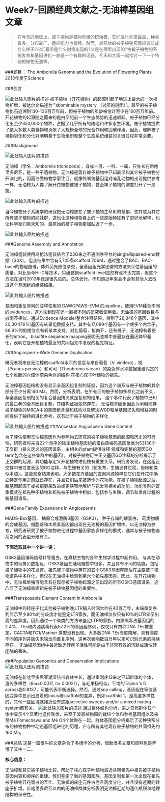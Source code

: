 # Week7-回顾经典文献之-无油樟基因组文章

> 在今天的地球上，被子植物是植物界里的统治者，它们进化程度最高，种类最多，分布最广，适应能力也最强，然而，最原始的被子植物究竟应该长成什么样子?它们最早是什么时候出现的?又是在哪里出现的?古被子植物的系统发育和基因进化一直是一个有趣的话题，今天和大家一起探讨一下一个特别的植物无油樟。

###题目：
The Amborella Genome and the Evolution of Flowering Plants 
2013年发于Science

###引言

![此处输入图片的描述][1]
被子植物（开花植物）的起源引起了地球上最大的一次植物扩增，被达尔文描述为‘"abominable mystery （讨厌的谜团）’。最早的被子植物化石追溯到130-136百万年前，但被子植物的年龄被估计至少在160百万年前。开花植物的起源随之而来的是白垩纪前一个生态优势的迅速崛起。被子植物已经分化出至少350,000个物种，占据了几乎所有的陆地和许多水生环境。被子植物提供了绝大多数人类食物和贡献了大规模全球的光合作用和固碳作用。因此，理解被子植物驯化和分化对阐明基于生物组织和整个生态系统组装的关键过程非常必要。


###Background

![此处输入图片的描述][2]

无油樟（学名：Amborella trichopoda），自成一目、一科、一属，只生长在新喀里多尼亚，是一种孑遗植物。无油樟是现存被子植物中已知最早和其它被子植物分开演化的，因而倍受植物学家注目。就像鸭嘴兽基因组对哺乳动物的出现提供参考一样，无油樟为人类了解开花植物或被子植物，甚至裸子植物的演变打开了一扇窗。

![此处输入图片的描述][3]

当今植物分子系统学的研究把无油樟放在了被子植物生命树的基部，使其成为其它所有被子植物的姊妹群，这也让这种植物身上的一些原始特征有了更好地解释，也让科学家们离未知的、最原始的被子植物更加贴近了一步。

![此处输入图片的描述][4]


###Genome Assembly and Annotation

无油樟组装使用鸟枪法组装结合了23G来之不通测序平台的single和paired-end数据（30X）。组装结果中含有5,745条scaffold 706M，通过整合了BAC、BAC-base的物理图谱，体外荧光原位杂交，全基因组光学图谱的方法来评估基因组的质量。对比当今Hi-C等技术，只组装到scaffold level显然有点不太完美，但这个方法在当时2012年还是很先进的。总体还行，不知道近年来会不会有其他人去改进这个基因组的组装结果。

![此处输入图片的描述][5]

基因和重复序列的注释使用的 DAWGPAWS-EVM 的pipeline，使用EVM糅合不同的evidences，这方法到现在还一直被不同的研究者使用着。无油樟的基因数目与拟南芥相似。通过Evidence Modeler整合注释结果，得到了26,846个基因，其中20,301(76%)基因有转录组数据支持。其中有17,089个基因有一个或多个内含子，86.9%的剪接位点有转录本支持。对比葡萄，拟南芥，还有桃子，无油樟有着更长的intron。 bisulfite sequence mapping表明无油樟中普遍存在基因体甲基化，表明它是开花植物最近的共同祖先中发现的祖先特征。

###Angiosperm-Wide Genome Duplication

研究者将来自无油樟的scaffold水平的信息与来自葡萄（V. vinifera），桃（Prunus persica）和可可（Theobroma cacao）的染色体水平数据重建假定的七个推断的六倍体前染色体的结构 在核心双子叶植物的祖先。

无油樟基因组结构没有显示全基因组复制的证据，因为这个谱系与被子植物的其余部分至少分离160 Ma。然而，分析表明，在所有活的被子植物多样化之前不久，与全基因复制相关的复合基因拷贝就是复制的结果。 这个事件代表了植物中已知的最古老的全基因组复制，其结构证据依然存在。 无油樟基因组因此为阐明现存被子植物的MRCA中的基因组含量和结构以及解决WGD和单基因损失和增益的时间提供了独特的进化参考，这有助于被子植物的多样化


![此处输入图片的描述][6]
###Ancestral Angiosperm Gene Content

为了评估使用无油樟基因作为参照物去研究的被子植物基因的起源和历史的可行性，研究者将来自22个测序的陆生植物基因组的蛋白质编码基因聚类为53136个正交群（狭义定义的基因谱系，由相关的pfam提供注释 领域和完整的基因GO term包含在这些集群中的基因）。对被子植物衍生正交基因GO注释的分析揭示了正交群的起源，其功能与定义开花植物进化枝有重要关系。研究者发现，在这组正交群中被过度表达的GO注释，与生殖有关的（花发育，生殖发育过程，授粉和类似术语）。这些观察结果表明，大多数花卉基因的直向同源物早在它们在开花中确立特定作用之前就已存在，并且它们后来被选作为花功能。在被子植物起源之后，新基因起源于或被招募来改进或更狭窄地解析与花发育相关的功能。功能类别的富集模式在祖先种子植物和祖先被子植物中相似，包括参与生殖，调节和发育过程的新基因谱系。


###Gene Family Expansions in Angiosperms

MADS-Box基因， 糖原合成激酶3基因（GSK3）， 种子存储的球蛋白， 萜类物质的合成基因，细胞壁和木质素基因都出现在无油樟的基因扩增中。以无油樟为参考，研究者研究了被子植物进化过程中基因家族多样化的模式，通常与被子植物谱系之间的表型分歧有关。

**下面选取其中一个讲一讲：**

GSK3基因编码信号转导蛋白，在真核生物的各种生物学过程中起作用。 与其在动物中的低拷贝数相反，GSK3基因在陆地植物中很多，并且具有不同的功能，包括被子植物中的花发育。祖先被子植物中存在的五个GSK3基因座随后在主要被子植物谱系中多样化，但仅在无油樟中检测到第六个祖先基因座。因此，在开花植物中，无油樟单独可能含有在现存被子植物起源之前出现的所有GSK3基因谱系，这凸显了无油樟重建祖先被子植物基因组的重要性。

###Transposable Element Content in Amborella

无油樟中的转座子比其他被子植物晚,LTR插入时间大约在40百万年，末端重复序列显示至少80%的分歧度才能鉴定LTR家族，而无油樟仅仅只有10%的LTR显示出高的差异度，因此通过一个聚类的方法来鉴定LTR的家族。内源病毒占基因组的2.4%，TEs和内源病毒代表57.2%的基因组序列，仅仅只有四种DNA TEs被鉴定，CACTA和TC1/Mariner 类型没有出现。大多数DNA TEs高度降解，具有高度不同的序列并缺失末端反向重复序列，这再次表明数百万年以来可识别元素的持续存在。 无油樟基因组中最近缺乏转座子活性可能是由于非常有效的沉默或活性转座酶的丢失。

###Population Genomics and Conservation Implications
![此处输入图片的描述][7]

无油樟在新喀里多尼亚潮湿热带森林生长，通过重测序12来之已知群体的个体，遗传多样性（θω=0.0017, π= 0.0021），与毛果杨相似，平均的Tajima ’s D across是0.8137，可能代表平衡选择。然而，通过snp calling，基因组在等位基因变异中显示出显着的locus和scaffold的差异。例如scaffold 1，是高度多样性的，其他一些区域就接近没有这跟selective sweeps and/or a mixed mating system都有关。
![此处输入图片的描述][8]
通过群体结构分析，来之自然群体12个体中显示4个显著地遗传聚类，来至于波恩植物园的栽培个体和参考基因组以及来至Mé Foméchawa and Mé Ori个体聚在一起。群体基因组分析揭示了这种狭窄分布的植物物种中动态基因组进化的历程，它与所有其他现存被子植物的共同祖先约160 Ma。

###总结
这是一篇很牛的文章杂合了多组学的分析，借助很多文章和资料也是弄懂了其中一二。

**核心信息：**

无油樟和其它被子植物比较，帮助了核心双子叶植物最近共同祖先中祖先被子植物基因内容和顺序的重建。我们鉴定了新的基因家族，基因复制和第一次出现在祖先被子植物开花蛋白的互作。无油樟的转座元件古老且高度分化，并且没有近期的转座子扩增。新喀里多尼亚以内的无油樟群体分析表明无油樟近期的遗传瓶颈和地理结构的保守性。


  [1]: https://static.xmt.cn/7305738224585226342.png
  [2]: https://static.xmt.cn/7233118768076108597.png
  [3]: https://static.xmt.cn/7162474269043417909.png
  [4]: https://static.xmt.cn/7089567620808336440.png
  [5]: https://static.xmt.cn/7291380806091749685.png
  [6]: https://d2ufo47lrtsv5s.cloudfront.net/content/sci/342/6165/1241089/F2.large.jpg
  [7]: https://static.xmt.cn/7147882422631608887.png
  [8]: https://static.xmt.cn/3558518123687720240.png